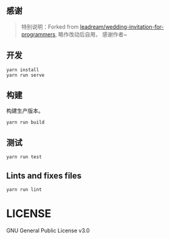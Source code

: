 

## 感谢

> 特别说明：Forked from [leadream/wedding-invitation-for-programmers](https://github.com/leadream/wedding-invitation-for-programmers), 略作改动后自用， 感谢作者~

## 开发
```
yarn install
yarn run serve
```

## 构建
构建生产版本。
```
yarn run build
```

## 测试
```
yarn run test
```

## Lints and fixes files
```
yarn run lint
```

# LICENSE
GNU General Public License v3.0